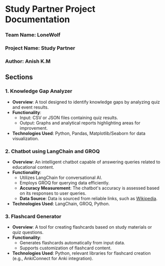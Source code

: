 # Study Partner Project Documentation

### Team Name: LoneWolf
### Project Name: Study Partner
### Author: Anish K.M

## Sections

### 1. Knowledge Gap Analyzer
- **Overview**: A tool designed to identify knowledge gaps by analyzing quiz and event results.
- **Functionality**:
  - Input: CSV or JSON files containing quiz results.
  - Output: Graphs and analytical reports highlighting areas for improvement.
- **Technologies Used**: Python, Pandas, Matplotlib/Seaborn for data visualization.

### 2. Chatbot using LangChain and GROQ
- **Overview**: An intelligent chatbot capable of answering queries related to educational content.
- **Functionality**:
  - Utilizes LangChain for conversational AI.
  - Employs GROQ for querying data efficiently.
  - **Accuracy Measurement**: The chatbot's accuracy is assessed based on its responses to user queries.
  - **Data Source**: Data is sourced from reliable links, such as [Wikipedia](https://www.wikipedia.org).
- **Technologies Used**: LangChain, GROQ, Python.

### 3. Flashcard Generator
- **Overview**: A tool for creating flashcards based on study materials or quiz questions.
- **Functionality**:
  - Generates flashcards automatically from input data.
  - Supports customization of flashcard content.
- **Technologies Used**: Python, relevant libraries for flashcard creation (e.g., AnkiConnect for Anki integration).
